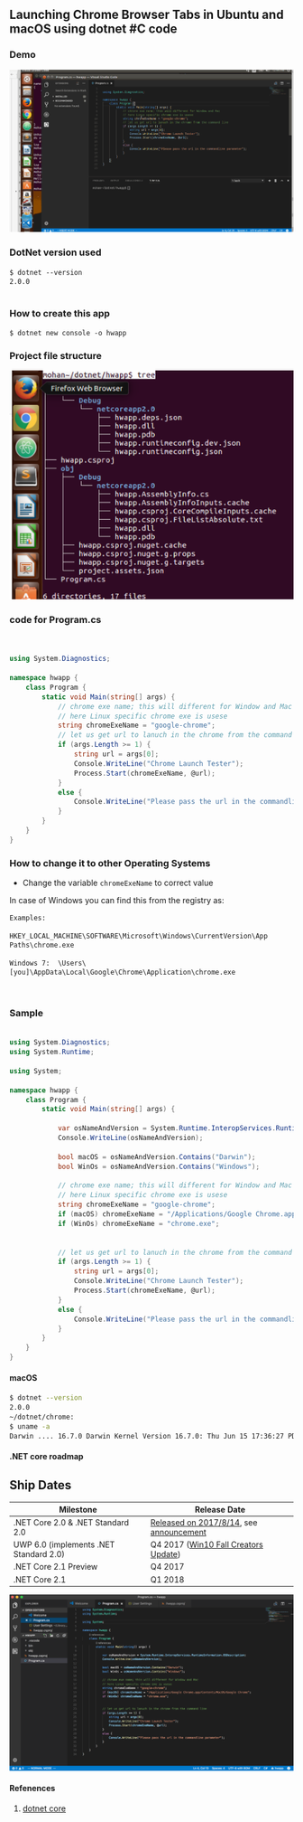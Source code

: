 ## Launching Chrome Browser Tabs in Ubuntu and macOS using dotnet #C code


### Demo

![chrome dot net](./img/chrome-dotnet-1.gif)

### DotNet version used 

``` 
$ dotnet --version
2.0.0


```

### How to create this app

```
$ dotnet new console -o hwapp

```

### Project file structure

![project file structure](./img/prj-folder.png)



### code for Program.cs

```c#


using System.Diagnostics;

namespace hwapp {
    class Program {
        static void Main(string[] args) {
            // chrome exe name; this will different for Window and Mac
            // here Linux specific chrome exe is usese
            string chromeExeName = "google-chrome"; 
            // let us get url to lanuch in the chrome from the command line
            if (args.Length >= 1) {
                string url = args[0];
                Console.WriteLine("Chrome Launch Tester");
                Process.Start(chromeExeName, @url);
            }
            else {
                Console.WriteLine("Please pass the url in the commandline parameter");
            }
        }
    }
}
```

### How to change it to other Operating Systems

- Change the variable ```chromeExeName``` to correct value

In case of Windows you can find this from the registry as:

```
Examples:

HKEY_LOCAL_MACHINE\SOFTWARE\Microsoft\Windows\CurrentVersion\App Paths\chrome.exe

Windows 7:  \Users\[you]\AppData\Local\Google\Chrome\Application\chrome.exe



```

### Sample

```C#

using System.Diagnostics;
using System.Runtime;

using System;

namespace hwapp {
    class Program {
        static void Main(string[] args) {
            
            var osNameAndVersion = System.Runtime.InteropServices.RuntimeInformation.OSDescription;
            Console.WriteLine(osNameAndVersion);

            bool macOS = osNameAndVersion.Contains("Darwin");
            bool WinOs = osNameAndVersion.Contains("Windows");
            
            // chrome exe name; this will different for Window and Mac
            // here Linux specific chrome exe is usese
            string chromeExeName = "google-chrome"; 
            if (macOS) chromeExeName = "/Applications/Google Chrome.app/Contents/MacOS/Google Chrome";
            if (WinOs) chromeExeName = "chrome.exe";
            

            // let us get url to lanuch in the chrome from the command line
            if (args.Length >= 1) {
                string url = args[0];
                Console.WriteLine("Chrome Launch Tester");
                Process.Start(chromeExeName, @url);
            }
            else {
                Console.WriteLine("Please pass the url in the commandline parameter");
            }
        }
    }
}

```

#### macOS

```bash
$ dotnet --version
2.0.0
~/dotnet/chrome:
$ uname -a
Darwin .... 16.7.0 Darwin Kernel Version 16.7.0: Thu Jun 15 17:36:27 PDT 2017; root:xnu-3789.70.16~2/RELEASE_X86_64 x86_64

```


#### .NET core roadmap

## Ship Dates

| Milestone                 | Release Date |
|---------------------------|--------------|
| .NET Core 2.0 & .NET Standard 2.0 | [Released on 2017/8/14](https://github.com/dotnet/core/issues/812), see [announcement](https://blogs.msdn.microsoft.com/dotnet/2017/08/14/announcing-net-core-2-0/) |
| UWP 6.0 (implements .NET Standard 2.0) | Q4 2017 ([Win10 Fall Creators Update](https://www.microsoft.com/en-us/windows/upcoming-features)) |
| .NET Core 2.1 Preview | Q4 2017 |
| .NET Core 2.1 | Q1 2018 |



![mac dotnet](./img/mac-dotnet.png)

#### Refenences

1. [dotnet core](https://www.microsoft.com/net/core#macos)
